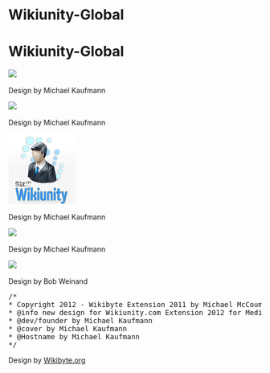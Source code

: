 Wikiunity-Global
================


Wikiunity-Global
================


<img src="https://raw.github.com/McCouman/Wikiunity-Legend-Tag/master/Wikiunity.png">

Design by Michael Kaufmann

<img src="https://raw.github.com/McCouman/Wikiunity-Global/master/GlobWU/HomePack/de/images/Community-Wikiunity.png">

Design by Michael Kaufmann

<img src="https://github.com/McCouman/Wikiunity-Global/blob/master/GlobWU/HomePack/de/images/Staff-wu-logo.png">

Design by Michael Kaufmann

<img src="https://raw.github.com/McCouman/Wikiunity-Global/blob/master/GlobWU/HomePack/de/images/WUDE-wiki-logo.png">

Design by Michael Kaufmann

<img src="https://raw.github.com/McCouman/Wikiunity-Global/blob/master/GlobWU/HomePack/de/images/WUDE-wiki-logo2.png">

Design by Bob Weinand

<pre>/*
* Copyright 2012 - Wikibyte Extension 2011 by Michael McCouman jr. 
* @info new design for Wikiunity.com Extension 2012 for MediaWiki
* @dev/founder by Michael Kaufmann
* @cover by Michael Kaufmann
* @Hostname by Michael Kaufmann
*/
</pre>

Design by <a href="http://wikibyte.org">Wikibyte.org</a>
